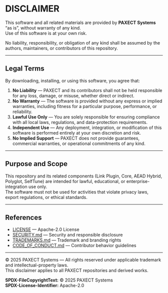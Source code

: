 

# DISCLAIMER

This software and all related materials are provided by **PAXECT Systems** “as is”, without warranty of any kind.  
Use of this software is at your own risk.

No liability, responsibility, or obligation of any kind shall be assumed by the authors, maintainers, or contributors of this repository.

---

## Legal Terms

By downloading, installing, or using this software, you agree that:

1. **No Liability** — PAXECT and its contributors shall not be held responsible for any loss, damage, or misuse, whether direct or indirect.  
2. **No Warranty** — The software is provided without any express or implied warranties, including fitness for a particular purpose, performance, or reliability.  
3. **Lawful Use Only** — You are solely responsible for ensuring compliance with all local laws, regulations, and data-protection requirements.  
4. **Independent Use** — Any deployment, integration, or modification of this software is performed entirely at your own discretion and risk.  
5. **No Implied Support** — PAXECT does not provide guarantees, commercial warranties, or operational commitments of any kind.

---

## Purpose and Scope

This repository and its related components (Link Plugin, Core, AEAD Hybrid, Polyglot, SelfTune) are intended for lawful, educational, or enterprise-integration use only.  
The software must not be used for activities that violate privacy laws, export regulations, or ethical standards.

---

## References

- [LICENSE](./LICENSE) — Apache-2.0 License  
- [SECURITY.md](./SECURITY.md) — Security and responsible disclosure  
- [TRADEMARKS.md](./TRADEMARKS.md) — Trademark and branding rights  
- [CODE_OF_CONDUCT.md](./CODE_OF_CONDUCT.md) — Contributor behavior guidelines  

---

© 2025 PAXECT Systems — All rights reserved under applicable trademark and intellectual-property laws.  
This disclaimer applies to all PAXECT repositories and derived works.

**SPDX-FileCopyrightText:** © 2025 PAXECT Systems  
**SPDX-License-Identifier:** Apache-2.0
